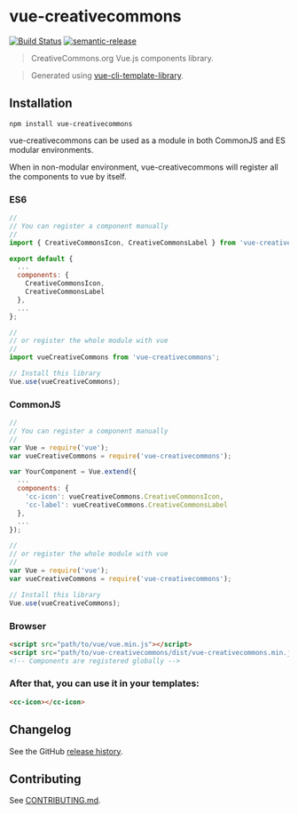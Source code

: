 # vue-creativecommons

[![Build Status](https://travis-ci.org/julon/vue-creativecommons.svg?branch=master)](https://travis-ci.org/julon/vue-creativecommons)
[![semantic-release](https://img.shields.io/badge/%20%20%F0%9F%93%A6%F0%9F%9A%80-semantic--release-e10079.svg)](https://github.com/semantic-release/semantic-release)

> CreativeCommons.org Vue.js components library.

> Generated using [vue-cli-template-library](https://github.com/julon/vue-cli-template-library).

## Installation
```
npm install vue-creativecommons
```
vue-creativecommons can be used as a module in both CommonJS and ES modular environments.

When in non-modular environment, vue-creativecommons will register all the components to vue by itself.</p>

### ES6
```js
//
// You can register a component manually
//
import { CreativeCommonsIcon, CreativeCommonsLabel } from 'vue-creativecommons';

export default {
  ...
  components: {
    CreativeCommonsIcon,
    CreativeCommonsLabel
  },
  ...
};

//
// or register the whole module with vue
//
import vueCreativeCommons from 'vue-creativecommons';

// Install this library
Vue.use(vueCreativeCommons);
```

### CommonJS
```js
//
// You can register a component manually
//
var Vue = require('vue');
var vueCreativeCommons = require('vue-creativecommons');

var YourComponent = Vue.extend({
  ...
  components: {
    'cc-icon': vueCreativeCommons.CreativeCommonsIcon,
    'cc-label': vueCreativeCommons.CreativeCommonsLabel
  },
  ...
});

//
// or register the whole module with vue
//
var Vue = require('vue');
var vueCreativeCommons = require('vue-creativecommons');

// Install this library
Vue.use(vueCreativeCommons);
```

### Browser

```html
<script src="path/to/vue/vue.min.js"></script>
<script src="path/to/vue-creativecommons/dist/vue-creativecommons.min.js"></script>
<!-- Components are registered globally -->
```

### After that, you can use it in your templates:

```html
<cc-icon></cc-icon>
```

## Changelog

See the GitHub [release history](https://github.com/julon/vue-creativecommons/releases).

## Contributing

See [CONTRIBUTING.md](.github/CONTRIBUTING.md).

